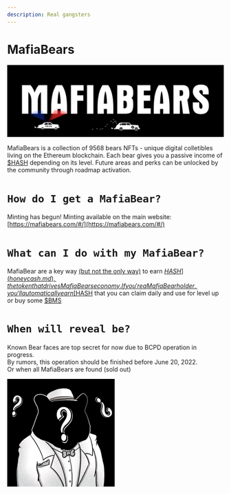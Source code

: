 ```yaml
---
description: Real gangsters
---
```


# MafiaBears

![](../.gitbook/assets/bearmafia_the_pagonya.png)

MafiaBears is a collection of 9568 bears NFTs - unique digital colletibles living on the Ethereum blockchain. Each bear gives you a passive income of [$HASH](honeycash.md) depending on its level. Future areas and perks can be unlocked by the community through roadmap activation.

# `How do I get a MafiaBear?`

Minting has begun! Minting available on the main website: [https://mafiabears.com/#/](https://mafiabears.com/#/)

# `What can I do with my MafiaBear?`

MafiaBear are a key way [(but not the only way)](broken-reference) to earn [$HASH](honeycash.md), the token that drives MafiaBears economy. If you're a MafiaBear holder, you'll automatically earn [$HASH](honeycash.md) that you can claim daily and use for level up or buy some [$BMS](bms.md)

# `When will reveal be?`

Known Bear faces are top secret for now due to BCPD operation in progress. \
By rumors, this operation should be finished before June 20, 2022.\
Or when all MafiaBears are found (sold out)

![prerevealed NFT](<../.gitbook/assets/bearmafia_pre_reveal.png>)
